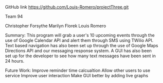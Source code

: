 GitHub link
https://github.com/Louis-Romero/projectThree.git

Team 94

Christopher Forsythe
Marilyn Florek
Louis Romero

Summary:  This program will grab a user's 10 upcoming events through the use of Google Calendar API and alert them through SMS using TWilio API.  Text based navigation has also been set up through the use of Google Maps Directions API and our messaging response system. A GUI has also been set up for the developer to see how many text messages have been sent in 24 hours.

Future Work:
Improve reminder time calcualtion
Allow other users to use service
Improve user interaction
Make GUI better by adding live graphs
